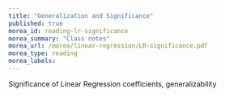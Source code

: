 ```yaml
---
title: "Generalization and Significance"
published: true
morea_id: reading-lr-significance
morea_summary: "Class notes"
morea_url: /morea/linear-regression/LR-significance.pdf
morea_type: reading
morea_labels:
---
```


Significance of Linear Regression coefficients, generalizability
